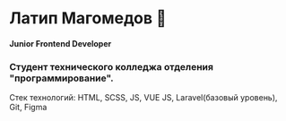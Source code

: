 # Латип Магомедов 👋

#### Junior Frontend Developer

### Студент технического колледжа отделения "программирование". <br>
Стек технологий: HTML, SCSS, JS, VUE JS, Laravel(базовый уровень), Git, Figma


